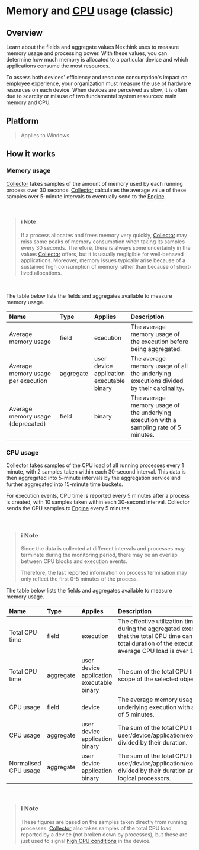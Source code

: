 # Memory and [CPU](## "Central Processing unit") usage (classic)

## Overview

Learn about the fields and aggregate values Nexthink uses to measure memory usage and processing power. With these values, you can determine how much memory is allocated to a particular device and which applications consume the most resources.

To assess both devices' efficiency and resource consumption's impact on employee experience, your organization must measure the use of hardware resources on each device. When devices are perceived as slow, it is often due to scarcity or misuse of two fundamental system resources: main memory and CPU.

## Platform

> Applies to Windows   

## How it works

### Memory usage

[Collector](## "Nexthink Collector is a lightweight software agent designed to gather hardware and software information, monitor system activity, engage with employees for feedback surveys, and act on the device when instructed.") takes samples of the amount of memory used by each running process over 30 seconds. [Collector](## "Nexthink Collector is a lightweight software agent designed to gather hardware and software information, monitor system activity, engage with employees for feedback surveys, and act on the device when instructed.") calculates the average value of these samples over 5-minute intervals to eventually send to the [Engine](## "Nexthink Engine is a server-side application developed for the Nexthink V6 platform, the on-premises Nexhtink solution."). 

<br>

> ####  :information_source: Note
>
> If a process allocates and frees memory very quickly, [Collector](## "Nexthink Collector is a lightweight software agent designed to gather hardware and software information, monitor system activity, engage with employees for feedback surveys, and act on the device when instructed.") may miss some peaks of memory consumption when taking its samples every 30 seconds. 
> Therefore, there is always some uncertainty in the values [Collector](## "Nexthink Collector is a lightweight software agent designed to gather hardware and software information, monitor system activity, engage with employees for feedback surveys, and act on the device when instructed.") offers, but it is usually negligible for well-behaved applications.
> Moreover, memory issues typically arise because of a sustained high consumption of memory rather than because of short-lived allocations.
> 
<br>

The table below lists the fields and aggregates available to measure memory usage.

|Name      | Type | Applies     |Description    |
| :---        |    :----   |          :--- | :---|
| Average memory usage      |field | execution    |   The average memory usage of the execution before being aggregated.  |
|Average memory usage per execution  | aggregate |  user <br>  device <br>  application <br> executable <br> binary  |  The average memory usage of all the underlying executions divided by their cardinality.     |
| Average memory usage (deprecated) | field | binary | The average memory usage of the underlying execution with a sampling rate of 5 minutes. |

### CPU usage

[Collector](## "Nexthink Collector is a lightweight software agent designed to gather hardware and software information, monitor system activity, engage with employees for feedback surveys, and act on the device when instructed.") takes samples of the CPU load of all running processes every 1 minute, with 2 samples taken within each 30-second interval. This data is then aggregated into 5-minute intervals by the aggregation service and further aggregated into 15-minute time buckets.

For execution events, CPU time is reported every 5 minutes after a process is created, with 10 samples taken within each 30-second interval. Collector sends the CPU samples to [Engine](## "Nexthink Engine is a server-side application developed for the Nexthink V6 platform, the on-premises Nexhtink solution.") every 5 minutes.

<br>

> ### :information_source: Note
>
> Since the data is collected at different intervals and processes may terminate during the monitoring period, there may be an overlap between CPU blocks and execution events. 
> 
> Therefore, the last reported information on process termination may only reflect the first 0-5 minutes of the process. <br>


The table below lists the fields and aggregates available to measure memory usage.


|Name      | Type | Applies     |Description    |
| :---        |    :---   |  :--- | :---|
| Total CPU time | field | execution | The effective utilization time of the CPU during the aggregated execution. Note that the total CPU time can exceed the total duration of the execution if the average CPU load is over 100%.|
| Total CPU time | aggregate |  user <br>  device <br>  application <br> executable <br> binary | The sum of the total CPU time within the scope of the selected object. |
| CPU usage | field | device | The average memory usage of the underlying execution with a sampling rate of 5 minutes. |
| CPU usage | aggregate | user <br> device <br> application <br> binary | The sum of the total CPU time of the user/device/application/executable/binary divided by their duration. |
| Normalised CPU usage | aggregate | user <br> device <br> application <br> binary | The sum of the total CPU time of the user/device/application/executable/binary divided by their duration and number of logical processors. |

<br>

> ### :information_source: Note
> These figures are based on the samples taken directly from running processes.
> [Collector](## "Nexthink Collector is a lightweight software agent designed to gather hardware and software information, monitor system activity, engage with employees for feedback surveys, and act on the device when instructed.") also takes samples of the total CPU load reported by a device (not broken down by processes), but these are just used to signal [high CPU conditions](https://docs.nexthink.com/platform/latest/errors-and-warnings-for-devices-and-executions) in the device.











